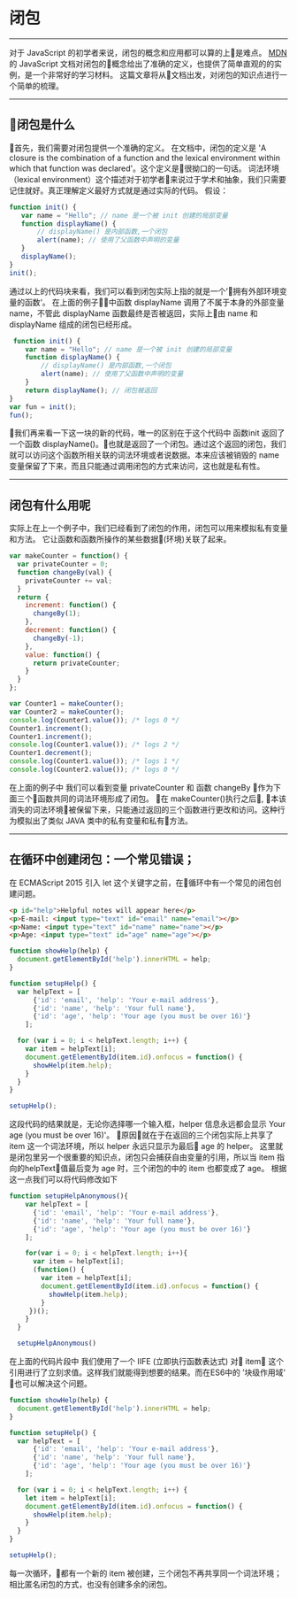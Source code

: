 # 闭包  
---
 对于 JavaScript 的初学者来说，闭包的概念和应用都可以算的上是难点。 [MDN](https://developer.mozilla.org/en-US/docs/Web/JavaScript/Closures) 的 JavaScript 文档对闭包的概念给出了准确的定义，也提供了简单直观的的实例，是一个非常好的学习材料。 这篇文章将从文档出发，对闭包的知识点进行一个简单的梳理。

 ---
 ## 闭包是什么
 首先，我们需要对闭包提供一个准确的定义。 在文档中，闭包的定义是 'A closure is the combination of a function and the lexical environment within which that function was declared'。这个定义是很拗口的一句话。 词法环境（lexical environment）这个描述对于初学者来说过于学术和抽象，我们只需要记住就好。真正理解定义最好方式就是通过实际的代码。 假设：
 ```js
 function init() {
    var name = "Hello"; // name 是一个被 init 创建的局部变量
    function displayName() { 
        // displayName() 是内部函数,一个闭包
        alert(name); // 使用了父函数中声明的变量
    }
    displayName(); 
}
init();
```  
通过以上的代码块来看，我们可以看到闭包实际上指的就是一个’拥有外部环境变量的函数‘。 在上面的例子中函数 displayName 调用了不属于本身的外部变量 name，不管此 displayName 函数最终是否被返回，实际上由 name 和 displayName 组成的闭包已经形成。  
```js
 function init() {
    var name = "Hello"; // name 是一个被 init 创建的局部变量
    function displayName() { 
        // displayName() 是内部函数,一个闭包
        alert(name); // 使用了父函数中声明的变量
    }
    return displayName(); // 闭包被返回
}
var fun = init();
fun();
```  
我们再来看一下这一块的新的代码，唯一的区别在于这个代码中 函数init 返回了一个函数 displayName()。也就是返回了一个闭包。通过这个返回的闭包，我们就可以访问这个函数所相关联的词法环境或者说数据。本来应该被销毁的 name 变量保留了下来，而且只能通过调用闭包的方式来访问，这也就是私有性。 

---
## 闭包有什么用呢  
实际上在上一个例子中，我们已经看到了闭包的作用，闭包可以用来模拟私有变量和方法。 它让函数和函数所操作的某些数据(环境)关联了起来。
```js
var makeCounter = function() {
  var privateCounter = 0;
  function changeBy(val) {
    privateCounter += val;
  }
  return {
    increment: function() {
      changeBy(1);
    },
    decrement: function() {
      changeBy(-1);
    },
    value: function() {
      return privateCounter;
    }
  }  
};

var Counter1 = makeCounter();
var Counter2 = makeCounter();
console.log(Counter1.value()); /* logs 0 */
Counter1.increment();
Counter1.increment();
console.log(Counter1.value()); /* logs 2 */
Counter1.decrement();
console.log(Counter1.value()); /* logs 1 */
console.log(Counter2.value()); /* logs 0 */
```  
在上面的例子中 我们可以看到变量 privateCounter 和 函数 changeBy 作为下面三个函数共同的词法环境形成了闭包。 在 makeCounter()执行之后, 本该消失的词法环境被保留下来，只能通过返回的三个函数进行更改和访问。这种行为模拟出了类似 JAVA 类中的私有变量和私有方法。

---
## 在循环中创建闭包：一个常见错误；
在 ECMAScript 2015 引入 let 这个关键字之前，在循环中有一个常见的闭包创建问题。

```html
<p id="help">Helpful notes will appear here</p>
<p>E-mail: <input type="text" id="email" name="email"></p>
<p>Name: <input type="text" id="name" name="name"></p>
<p>Age: <input type="text" id="age" name="age"></p>
``` 

```js
function showHelp(help) {
  document.getElementById('help').innerHTML = help;
}

function setupHelp() {
  var helpText = [
      {'id': 'email', 'help': 'Your e-mail address'},
      {'id': 'name', 'help': 'Your full name'},
      {'id': 'age', 'help': 'Your age (you must be over 16)'}
    ];

  for (var i = 0; i < helpText.length; i++) {
    var item = helpText[i];
    document.getElementById(item.id).onfocus = function() {
      showHelp(item.help);
    }
  }
}

setupHelp();
``` 
这段代码的结果就是，无论你选择哪一个输入框，helper 信息永远都会显示 Your age (you must be over 16)'。 原因就在于在返回的三个闭包实际上共享了 item 这一个词法环境，所以 helper 永远只显示为最后 age 的 helper。 这里就是闭包里另一个很重要的知识点，闭包只会捕获自由变量的引用，所以当 item 指向的helpText值最后变为 age 时，三个闭包的中的 item 也都变成了 age。 根据这一点我们可以将代码修改如下

```js
function setupHelpAnonymous(){
    var helpText = [
      {'id': 'email', 'help': 'Your e-mail address'},
      {'id': 'name', 'help': 'Your full name'},
      {'id': 'age', 'help': 'Your age (you must be over 16)'}
    ];

    for(var i = 0; i < helpText.length; i++){
      var item = helpText[i];
      (function() {
        var item = helpText[i];
        document.getElementById(item.id).onfocus = function() {
          showHelp(item.help);
        }
     })();
    }
  }

  setupHelpAnonymous()
  ```   
在上面的代码片段中 我们使用了一个 IIFE (立即执行函数表达式) 对 item 这个引用进行了立刻求值。这样我们就能得到想要的结果。而在ES6中的 ’块级作用域‘ 也可以解决这个问题。
```js
function showHelp(help) {
  document.getElementById('help').innerHTML = help;
}

function setupHelp() {
  var helpText = [
      {'id': 'email', 'help': 'Your e-mail address'},
      {'id': 'name', 'help': 'Your full name'},
      {'id': 'age', 'help': 'Your age (you must be over 16)'}
    ];

  for (var i = 0; i < helpText.length; i++) {
    let item = helpText[i];
    document.getElementById(item.id).onfocus = function() {
      showHelp(item.help);
    }
  }
}

setupHelp();
```  
每一次循环，都有一个新的 item 被创建，三个闭包不再共享同一个词法环境；相比匿名闭包的方式，也没有创建多余的闭包。  
